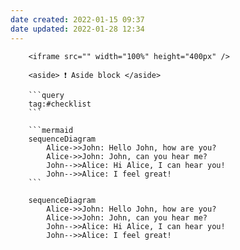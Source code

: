 ```yaml
---
date created: 2022-01-15 09:37
date updated: 2022-01-28 12:34
---
```


```iframe
	<iframe src="" width="100%" height="400px" />
```

```
	<aside> ❗ Aside block </aside>
```

````
	```query 
	tag:#checklist
	```
````


````
	```mermaid
	sequenceDiagram
	    Alice->>John: Hello John, how are you?
	    Alice->>John: John, can you hear me?
	    John-->>Alice: Hi Alice, I can hear you!
	    John-->>Alice: I feel great!
	```
````

```mermaid
	sequenceDiagram
	    Alice->>John: Hello John, how are you?
	    Alice->>John: John, can you hear me?
	    John-->>Alice: Hi Alice, I can hear you!
	    John-->>Alice: I feel great!
```